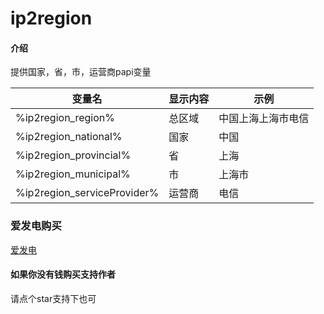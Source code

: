 # ip2region

#### 介绍

提供国家，省，市，运营商papi变量

| 变量名                         | 显示内容 | 示例        |
|-----------------------------|------|-----------|
| %ip2region_region%          | 总区域  | 中国上海上海市电信 | 
| %ip2region_national%        | 国家   | 中国        | 
| %ip2region_provincial%      | 省    | 上海        | 
| %ip2region_municipal%       | 市    | 上海市       | 
| %ip2region_serviceProvider% | 运营商  | 电信        |

### 爱发电购买
[爱发电](https://afdian.net/item?plan_id=c1bf175c4a3111ed94bb52540025c377)

#### 如果你没有钱购买支持作者
请点个star支持下也可
       